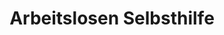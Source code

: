 ---
title: "Arbeitslosen Selbsthilfe"
url: /weissensberg/arbeitslosen-selbsthilfe/
shop: Gebrauchtwaren
---